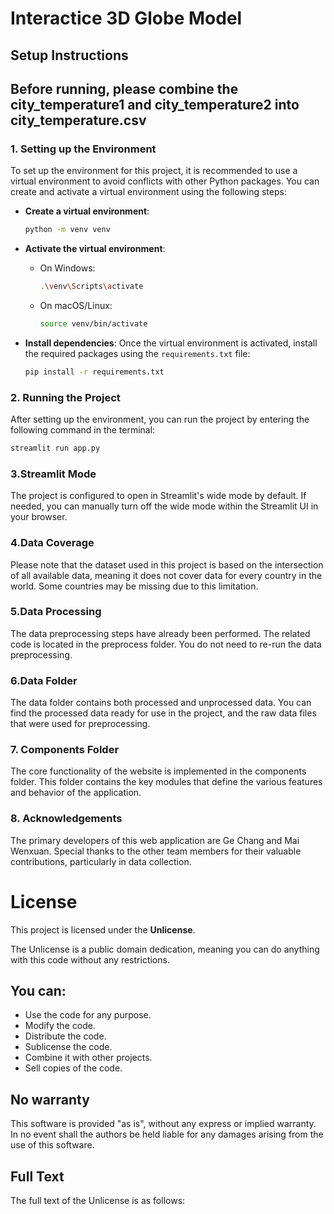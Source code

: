 # Interactice 3D Globe Model

## Setup Instructions
## Before running, please combine the city_temperature1 and city_temperature2 into city_temperature.csv

### 1. Setting up the Environment

To set up the environment for this project, it is recommended to use a virtual environment to avoid conflicts with other Python packages. You can create and activate a virtual environment using the following steps:

- **Create a virtual environment**:
    ```bash
    python -m venv venv
    ```

- **Activate the virtual environment**:
    - On Windows:
      ```bash
      .\venv\Scripts\activate
      ```
    - On macOS/Linux:
      ```bash
      source venv/bin/activate
      ```

- **Install dependencies**:
    Once the virtual environment is activated, install the required packages using the `requirements.txt` file:
    ```bash
    pip install -r requirements.txt
    ```

### 2. Running the Project

After setting up the environment, you can run the project by entering the following command in the terminal:

```bash
streamlit run app.py
```
### 3.Streamlit Mode

The project is configured to open in Streamlit's wide mode by default. If needed, you can manually turn off the wide mode within the Streamlit UI in your browser.

### 4.Data Coverage
Please note that the dataset used in this project is based on the intersection of all available data, meaning it does not cover data for every country in the world. Some countries may be missing due to this limitation.

### 5.Data Processing
The data preprocessing steps have already been performed. The related code is located in the preprocess folder. You do not need to re-run the data preprocessing.

### 6.Data Folder
The data folder contains both processed and unprocessed data. You can find the processed data ready for use in the project, and the raw data files that were used for preprocessing.

### 7. Components Folder
The core functionality of the website is implemented in the components folder. This folder contains the key modules that define the various features and behavior of the application.

### 8. Acknowledgements
The primary developers of this web application are Ge Chang and Mai Wenxuan.
Special thanks to the other team members for their valuable contributions, particularly in data collection.

# License

This project is licensed under the **Unlicense**. 

The Unlicense is a public domain dedication, meaning you can do anything with this code without any restrictions.

## You can:

- Use the code for any purpose.
- Modify the code.
- Distribute the code.
- Sublicense the code.
- Combine it with other projects.
- Sell copies of the code.

## No warranty

This software is provided "as is", without any express or implied warranty. In no event shall the authors be held liable for any damages arising from the use of this software.

## Full Text

The full text of the Unlicense is as follows:

